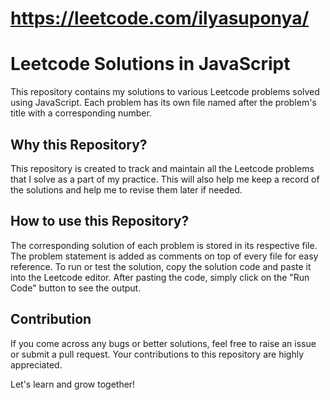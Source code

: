 # https://leetcode.com/ilyasuponya/

# Leetcode Solutions in JavaScript

This repository contains my solutions to various Leetcode problems solved using JavaScript. Each problem has its own file named after the problem's title with a corresponding number.

## Why this Repository?

This repository is created to track and maintain all the Leetcode problems that I solve as a part of my practice. This will also help me keep a record of the solutions and help me to revise them later if needed.

## How to use this Repository?

The corresponding solution of each problem is stored in its respective file. The problem statement is added as comments on top of every file for easy reference. To run or test the solution, copy the solution code and paste it into the Leetcode editor. After pasting the code, simply click on the "Run Code" button to see the output.

## Contribution

If you come across any bugs or better solutions, feel free to raise an issue or submit a pull request. Your contributions to this repository are highly appreciated.

Let's learn and grow together!



